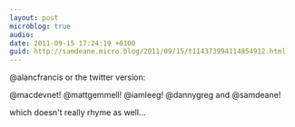 ```yaml
---
layout: post
microblog: true
audio: 
date: 2011-09-15 17:24:19 +0100
guid: http://samdeane.micro.blog/2011/09/15/t114373994114854912.html
---
```

@alancfrancis or the twitter version:

@macdevnet! @mattgemmell! @iamleeg! @dannygreg and @samdeane!

which doesn't really rhyme as well...
